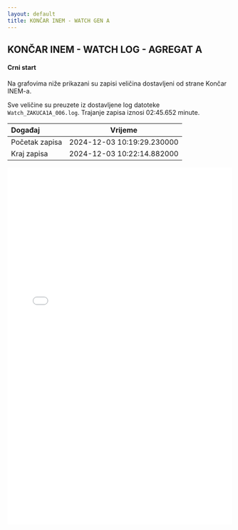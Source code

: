 ```yaml
---
layout: default
title: KONČAR INEM - WATCH GEN A
---
```


## KONČAR INEM - WATCH LOG - AGREGAT A 

#### Crni start

Na grafovima niže prikazani su zapisi veličina dostavljeni od strane Končar INEM-a. 

Sve veličine su preuzete iz dostavljene log datoteke `Watch_ZAKUCA1A_006.log`.
Trajanje zapisa iznosi 02:45.652 minute.

| Događaj        |      Vrijeme                |
| :------------  | :-------------------------: |
| Početak zapisa | 2024-12-03 10:19:29.230000  |
| Kraj zapisa    | 2024-12-03 10:22:14.882000  |
                               

<div class="wide-graph">
    <iframe src="{{ site.baseurl }}/uzbuda/watch/cs/watch-zakuca1a-006.html" width="100%" height="800px" frameborder="0"></iframe>
</div>